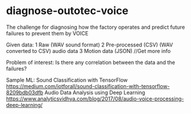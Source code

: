 # diagnose-outotec-voice
The challenge for diagnosing how the factory operates and predict future failures to prevent them by VOICE

Given data:
1 Raw (WAV sound format)
2 Pre-processed (CSV) (WAV converted to CSV) audio data 
3 Motion data (JSON) //Get more info

Problem of interest:
Is there any correlation between the data and the failures?

Sample ML:
Sound Classification with TensorFlow https://medium.com/iotforall/sound-classification-with-tensorflow-8209bdb03dfb
Audio Data Analysis using Deep Learning https://www.analyticsvidhya.com/blog/2017/08/audio-voice-processing-deep-learning/
